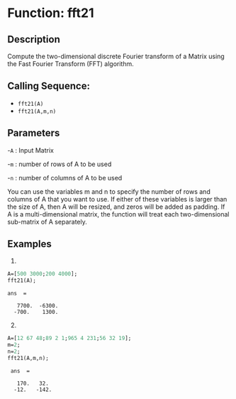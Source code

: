 
# Function: fft21

## Description
Compute the two-dimensional discrete Fourier transform of a Matrix using the Fast Fourier Transform (FFT) algorithm.

## Calling Sequence:
- `fft21(A)`
- `fft21(A,m,n)`
## Parameters 
-`A` : Input Matrix

-`m` : number of rows of A to be used 

-`n` : number of columns of A to be used

 You can use the variables m and n to specify the number of rows and columns of A that you want to use. If either of these variables is larger than the size of A, then A will be resized, and zeros will be added as padding. If A is a multi-dimensional matrix, the function will treat each two-dimensional sub-matrix of A separately.

## Examples
1.
```scilab
A=[500 3000;200 4000];
fft21(A);
```
```output
ans  =

   7700.  -6300.
  -700.    1300.
```
2.
```scilab
A=[12 67 48;89 2 1;965 4 231;56 32 19];
m=2;
n=2;
fft21(A,m,n);
```
```output
 ans  =

   170.   32. 
  -12.   -142.
```

